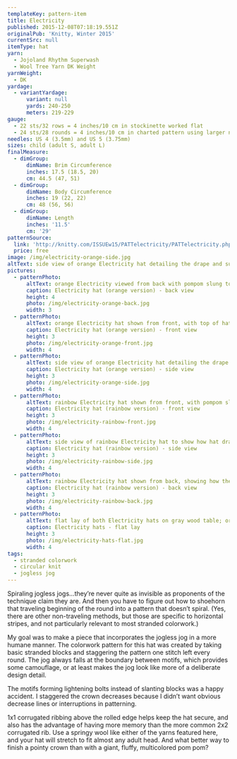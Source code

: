 ```yaml
---
templateKey: pattern-item
title: Electricity
published: 2015-12-08T07:18:19.551Z
originalPub: 'Knitty, Winter 2015'
currentSrc: null
itemType: hat
yarn:
  - Jojoland Rhythm Superwash
  - Wool Tree Yarn DK Weight
yarnWeight:
  - DK
yardage:
  - variantYardage:
      variant: null
      yards: 240-250
      meters: 219-229
gauge: 
  - 22 sts/32 rows = 4 inches/10 cm in stockinette worked flat
  - 24 sts/28 rounds = 4 inches/10 cm in charted pattern using larger needles
needles: US 4 (3.5mm) and US 5 (3.75mm)
sizes: child (adult S, adult L)
finalMeasure:
  - dimGroup:
      dimName: Brim Circumference
      inches: 17.5 (18.5, 20)
      cm: 44.5 (47, 51)
  - dimGroup:
      dimName: Body Circumference
      inches: 19 (22, 22)
      cm: 48 (56, 56)
  - dimGroup:
      dimName: Length
      inches: '11.5'
      cm: '29'
patternSource:
  link: 'http://knitty.com/ISSUEw15/PATTelectricity/PATTelectricity.php'
  price: free
image: /img/electricity-orange-side.jpg
altText: side view of orange Electricity hat detailing the drape and subtle stitch definition 
pictures:
  - patternPhoto:
      altText: orange Electricity viewed from back with pompom slung to back, also showcases the model's mid-back length coppery red hair
      caption: Electricity hat (orange version) - back view
      height: 4
      photo: /img/electricity-orange-back.jpg
      width: 3
  - patternPhoto:
      altText: orange Electricity hat shown from front, with top of hat twisted to sling pompom to front
      caption: Electricity hat (orange version) - front view
      height: 3
      photo: /img/electricity-orange-front.jpg
      width: 4
  - patternPhoto:
      altText: side view of orange Electricity hat detailing the drape and subtle stitch definition
      caption: Electricity hat (orange version) - side view
      height: 3
      photo: /img/electricity-orange-side.jpg
      width: 4
  - patternPhoto:
      altText: rainbow Electricity hat shown from front, with pompom slung to back
      caption: Electricity hat (rainbow version) - front view
      height: 3
      photo: /img/electricity-rainbow-front.jpg
      width: 4
  - patternPhoto:
      altText: side view of rainbow Electricity hat to show how hat drapes and detail of the marled colors used
      caption: Electricity hat (rainbow version) - side view
      height: 3
      photo: /img/electricity-rainbow-side.jpg
      width: 4
  - patternPhoto:
      altText: rainbow Electricity hat shown from back, showing how the pompom hangs in back
      caption: Electricity hat (rainbow version) - back view
      height: 3
      photo: /img/electricity-rainbow-back.jpg
      width: 4
  - patternPhoto:
      altText: flat lay of both Electricity hats on gray wood table; orange hat on left, rainbow hat on right
      caption: Electricity hats - flat lay
      height: 3
      photo: /img/electricity-hats-flat.jpg
      width: 4
tags:
  - stranded colorwork
  - circular knit
  - jogless jog
---
```

Spiraling jogless jogs…they’re never quite as invisible as proponents of the technique claim they are. And then you have to figure out how to shoehorn that traveling beginning of the round into a pattern that doesn’t spiral. (Yes, there are other non-traveling methods, but those are specific to horizontal stripes, and not particularly relevant to most stranded colorwork.)

My goal was to make a piece that incorporates the jogless jog in a more humane manner. The colorwork pattern for this hat was created by taking basic stranded blocks and staggering the pattern one stitch left every round. The jog always falls at the boundary between motifs, which provides some camouflage, or at least makes the jog look like more of a deliberate design detail.

The motifs forming lightening bolts instead of slanting blocks was a happy accident. I staggered the crown decreases because I didn’t want obvious decrease lines or interruptions in patterning.

1x1 corrugated ribbing above the rolled edge helps keep the hat secure, and also has the advantage of having more memory than the more common 2x2 corrugated rib. Use a springy wool like either of the yarns featured here, and your hat will stretch to fit almost any adult head. And what better way to finish a pointy crown than with a giant, fluffy, multicolored pom pom?
